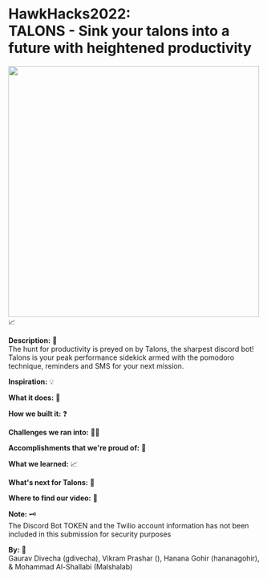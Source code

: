 # <strong>HawkHacks2022:</strong><br /> TALONS - Sink your talons into a future with heightened productivity

<img src=https://cdn.discordapp.com/attachments/975045520626163772/975402674373660682/189A5203-78EC-473B-A794-26793EF12D08.jpg width="500"> :chart_with_upwards_trend:

<strong>Description:</strong> :microscope:<br />
The hunt for productivity is preyed on by Talons, the sharpest discord bot! Talons is your peak performance sidekick armed with the pomodoro technique, reminders and SMS for your next mission.

<strong>Inspiration:</strong> :bulb:<br />


<strong>What it does:</strong> :dart:<br />


<strong>How we built it:</strong> :question:<br />


<strong>Challenges we ran into:</strong> :face_with_spiral_eyes:	<br />


<strong>Accomplishments that we're proud of:</strong> :mechanical_arm:<br /> 


<strong>What we learned:</strong> :chart_with_upwards_trend:<br />


<strong>What's next for Talons:</strong> :eagle:<br />


<strong>Where to find our video:</strong> :link:<br />


<strong>**Note:**</strong> :old_key:<br />
The Discord Bot TOKEN and the Twilio account information has not been included in this submission for security purposes

<strong>By:</strong> :brain:<br />
Gaurav Divecha (gdivecha), Vikram Prashar (), Hanana Gohir (hananagohir), & Mohammad Al-Shallabi (Malshalab)
